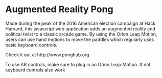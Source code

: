 # Augmented Reality Pong
<p>Made during the peak of the 2016 American election campaign at Hack Harvard, this javascript web application adds an augmented reality and political twist to a classic arcade game. By using the Orion Leap Motion, users can use hand motions to move the paddles which regularly uses basic keyboard controls.</p
<p>Check it out at http://www.ponghub.org</p>
<p>To use AR controls, make sure to plug in an Orion Leap Motion. If not, keyboard controls also work</p>
